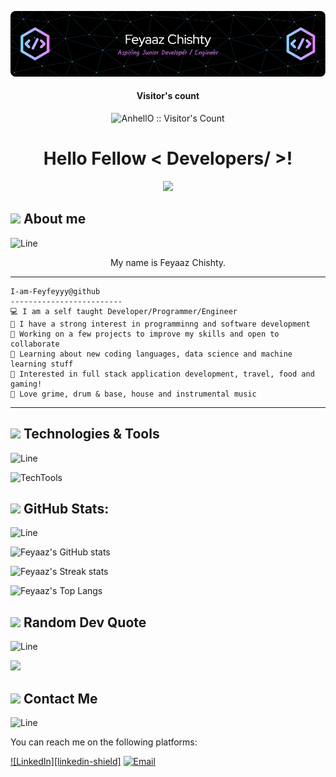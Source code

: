 ![Header][header]

<h4 align="center">Visitor's count</h4>
<p align="center"><img src="https://profile-counter.glitch.me/{Feyfeyyy}/count.svg" alt="AnhellO :: Visitor's Count" /></p>

<h1 align="center"> Hello Fellow < Developers/ >! </h1>

<p align="center">
<img src="https://readme-typing-svg.herokuapp.com?size=26&duration=2500&lines=Welcome+to+my+GitHub+Page!;Please+have+a+read+a+look!" > 
</p>

## <img src="https://raw.githubusercontent.com/MartinHeinz/MartinHeinz/master/wave.gif" width="25px"> About me

![Line][line]

<p align="center"> My name is Feyaaz Chishty. </p>


<hr>

```
I-am-Feyfeyyy@github
-------------------------
💻 I am a self taught Developer/Programmer/Engineer
📝 I have a strong interest in programminng and software development
🔭 Working on a few projects to improve my skills and open to collaborate
🌱 Learning about new coding languages, data science and machine learning stuff
🚩 Interested in full stack application development, travel, food and gaming!
🎵 Love grime, drum & base, house and instrumental music
```
<hr>

## <img src="https://media2.giphy.com/media/QssGEmpkyEOhBCb7e1/giphy.gif?cid=ecf05e47a0n3gi1bfqntqmob8g9aid1oyj2wr3ds3mg700bl&rid=giphy.gif" width="25px">  Technologies & Tools

![Line][line]

![TechTools][techtools]


##  <img src="https://github.com/7oSkaaa/7oSkaaa/blob/main/Images/Statistics.gif?raw=true" width = "25px"> GitHub Stats:

![Line][line]

![Feyaaz's GitHub stats](https://github-readme-stats.vercel.app/api?username=Feyfeyyy&show_icons=true&theme=transparent)

![Feyaaz's Streak stats](https://github-readme-streak-stats.herokuapp.com/?user=Feyfeyyy&theme=transparent)

![Feyaaz's Top Langs](https://github-readme-stats.vercel.app/api/top-langs/?username=Feyfeyyy&layout=compact&theme=transparent)

## <img src="https://media2.giphy.com/media/j6YjJzHOoSloD2VcVq/giphy.gif" width="30px"> Random Dev Quote

![Line][line]

![](https://quotes-github-readme.vercel.app/api?type=horizontal&theme=merko)

## <img src='https://raw.githubusercontent.com/ShahriarShafin/ShahriarShafin/main/Assets/handshake.gif' width="45px">  Contact Me

![Line][line]

You can reach me on the following platforms:

[![LinkedIn][linkedin-shield]][linkedin-url]
[![Email][email]][mailto:]

<!-- MARKDOWN LINKS & IMAGES -->
<!-- https://www.markdownguide.org/basic-syntax/#reference-style-links -->
[header]: assets/feyaazc_header.png
[linkedin-url]: https://www.linkedin.com/in/feyaaz-chishty/
[line]: https://user-images.githubusercontent.com/73097560/115834477-dbab4500-a447-11eb-908a-139a6edaec5c.gif
[email]: https://img.shields.io/badge/Email-D14836?style=for-the-badge&logo=gmail&logoColor=white
[mailto:]: mailto:feyaazc94@gmail.com
[techtools]: https://skillicons.dev/icons?i=java,nodejs,flask,fastapi,express,django,python,javascript,react,tailwind,materialui,mongodb,mysql,postgresql,redis,dynamodb,git,github,docker,figma,idea,vscode,pycharm,postman,grafana,aws,gcp,githubactions,gitlab,html,css,bootstrap

<!---
Feyfeyyy/Feyfeyyy is a ✨ special ✨ repository because its `README.md` (this file) appears on your GitHub profile.
You can click the Preview link to take a look at your changes.
--->
